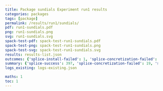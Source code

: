 ```yaml
---
title: Package sundials Experiment run1 results
categories: packages
tags: [package]
permalink: /results/run1/sundials/
pdf: run1-sundials.pdf
png: run1-sundials.png
svg: run1-sundials.svg
spack-test-pdf: spack-test-run1-sundials.pdf
spack-test-png: spack-test-run1-sundials.png
spack-test-svg: spack-test-run1-sundials.svg
results: results-list.json
outcomes: {'splice-install-failed': 1, 'splice-concretization-failed': 2, 'rewiring-failed': 3, 'splice-success': 4, 'package-install-failed': 5}
summary: {'splice-success': 397, 'splice-concretization-failed': 19, 'splice-install-failed': 71, 'rewiring-failed': 130, 'package-install-failed': 36, 'success-no-prediction': 0, 'predictions': {'spack-test': 397}, 'no-results-generated': 0, 'results-generated': 42, 'total-runs': 42}
logs_existing: logs-existing.json

maths: 1
toc: 1
---
```

